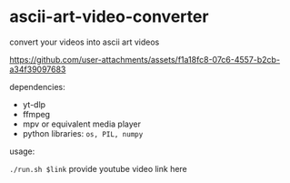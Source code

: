# ascii-art-video-converter
convert your videos into ascii art videos


https://github.com/user-attachments/assets/f1a18fc8-07c6-4557-b2cb-a34f39097683

dependencies:

- yt-dlp
- ffmpeg
- mpv or equivalent media player
- python libraries: `os, PIL, numpy`

usage:

`./run.sh $link` provide youtube video link here
